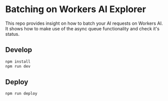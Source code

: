 # Batching on Workers AI Explorer

This repo provides insight on how to batch your AI requests on Workers AI. It shows how to make use of the async queue functionality and check it's status.

## Develop

```bash
npm install
npm run dev
```

## Deploy

```bash
npm run deploy
```
